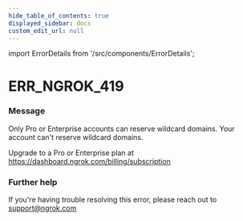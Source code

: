 ```yaml
---
hide_table_of_contents: true
displayed_sidebar: docs
custom_edit_url: null
---
```


import ErrorDetails from '/src/components/ErrorDetails';

# ERR_NGROK_419

### Message
Only Pro or Enterprise accounts can reserve wildcard domains.
Your account can't reserve wildcard domains.

Upgrade to a Pro or Enterprise plan at https://dashboard.ngrok.com/billing/subscription

### Further help
If you're having trouble resolving this error, please reach out to [support@ngrok.com](mailto:support@ngrok.com?subject=Help%20with%20ERR_NGROK_419)

<ErrorDetails error='err_ngrok_419' />
